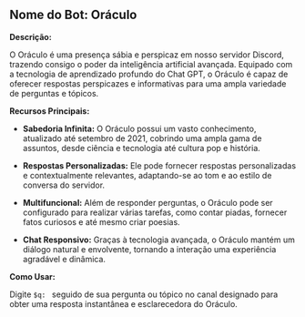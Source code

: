 ## **Nome do Bot: Oráculo**

**Descrição:**

O Oráculo é uma presença sábia e perspicaz em nosso servidor Discord, trazendo consigo o poder da inteligência artificial avançada. Equipado com a tecnologia de aprendizado profundo do Chat GPT, o Oráculo é capaz de oferecer respostas perspicazes e informativas para uma ampla variedade de perguntas e tópicos.

**Recursos Principais:**

- **Sabedoria Infinita:** O Oráculo possui um vasto conhecimento, atualizado até setembro de 2021, cobrindo uma ampla gama de assuntos, desde ciência e tecnologia até cultura pop e história.

- **Respostas Personalizadas:** Ele pode fornecer respostas personalizadas e contextualmente relevantes, adaptando-se ao tom e ao estilo de conversa do servidor.

- **Multifuncional:** Além de responder perguntas, o Oráculo pode ser configurado para realizar várias tarefas, como contar piadas, fornecer fatos curiosos e até mesmo criar poesias.

- **Chat Responsivo:** Graças à tecnologia avançada, o Oráculo mantém um diálogo natural e envolvente, tornando a interação uma experiência agradável e dinâmica.

**Como Usar:**

Digite `$q: ` seguido de sua pergunta ou tópico no canal designado para obter uma resposta instantânea e esclarecedora do Oráculo.

